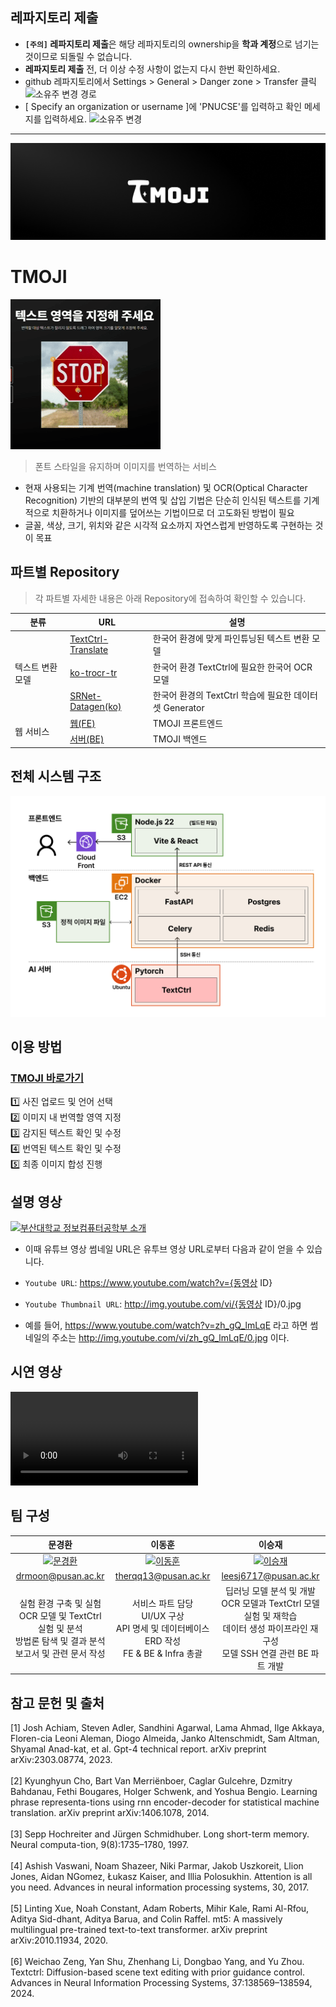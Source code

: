 ## 레파지토리 제출

- **`[주의]` 레파지토리 제출**은 해당 레파지토리의 ownership을 **학과 계정**으로 넘기는 것이므로 되돌릴 수 없습니다.
- **레파지토리 제출** 전, 더 이상 수정 사항이 없는지 다시 한번 확인하세요.
- github 레파지토리에서 Settings > General > Danger zone > Transfer 클릭
  <img src="https://github.com/user-attachments/assets/cb2361d4-e07e-4b5d-9116-aa80dddd8a8b" alt="소유주 변경 경로" width="500" />
- [ Specify an organization or username ]에 'PNUCSE'를 입력하고 확인 메세지를 입력하세요.
  <img src="https://github.com/user-attachments/assets/7c63955d-dcfe-4ac3-bdb6-7d2620575f3a" alt="소유주 변경" width="400" />

---

![메인 이미지](/img/banner.png)

# TMOJI

![간단한 시연 gif](/img/sample.gif)

> 폰트 스타일을 유지하며 이미지를 번역하는 서비스


- 현재 사용되는 기계 번역(machine translation) 및 OCR(Optical Character Recognition) 기반의 대부분의 번역 및 삽입 기법은 단순히 인식된 텍스트를 기계적으로 치환하거나 이미지를 덮어쓰는 기법이므로 더 고도화된 방법이 필요
- 글꼴, 색상, 크기, 위치와 같은 시각적 요소까지 자연스럽게 반영하도록 구현하는 것이 목표

## 파트별 Repository
> 각 파트별 자세한 내용은 아래 Repository에 접속하여 확인할 수 있습니다.

<table>
  <thead>
    <tr>
      <th>분류</th>
      <th>URL</th>
      <th>설명</th>
    </tr>
  </thead>
  <tbody>
    <tr>
      <td rowspan="3">텍스트 변환 모델</td>
      <td><a href='https://github.com/PNU-CSE-Graduation-TMOJI/TextCtrl-Translate'>TextCtrl-Translate</a></td>
      <td>한국어 환경에 맞게 파인튜닝된 텍스트 변환 모델</td>
    </tr>
    <tr>
      <td><a href='https://github.com/PNU-CSE-Graduation-TMOJI/ko_trocr_tr'>ko-trocr-tr</a></td>
      <td>한국어 환경 TextCtrl에 필요한 한국어 OCR 모델</td>
    </tr>
    <tr>
      <td><a href='https://github.com/PNU-CSE-Graduation-TMOJI/SRNet-Datagen_kr'>SRNet-Datagen(ko)</a></td>
      <td>한국어 환경의 TextCtrl 학습에 필요한 데이터셋 Generator</td>
    </tr>
    <tr>
      <td rowspan="2">웹 서비스</td>
      <td><a href='https://github.com/PNU-CSE-Graduation-TMOJI/tmoji-web'>웹(FE)</a></td>
      <td>TMOJI 프론트엔드</td>
    </tr>
    <tr>
      <td><a href='https://github.com/PNU-CSE-Graduation-TMOJI/tmoji-server'>서버(BE)</a></td>
      <td>TMOJI 백엔드</td>
    </tr>
  </tbody>
</table>

## 전체 시스템 구조

![system](/img/system.png)


## 이용 방법

### [TMOJI 바로가기](https://tmoji.org)

1️⃣ 사진 업로드 및 언어 선택 <br/>
2️⃣ 이미지 내 번역할 영역 지정 <br/>
3️⃣ 감지된 텍스트 확인 및 수정 <br/>
4️⃣ 번역된 텍스트 확인 및 수정 <br/>
5️⃣ 최종 이미지 합성 진행 <br/>


## 설명 영상

[![부산대학교 정보컴퓨터공학부 소개](http://img.youtube.com/vi/zh_gQ_lmLqE/0.jpg)](https://www.youtube.com/watch?v=zh_gQ_lmLqE)

- 이때 유튜브 영상 썸네일 URL은 유투브 영상 URL로부터 다음과 같이 얻을 수 있습니다.

- `Youtube URL`: https://www.youtube.com/watch?v={동영상 ID}
- `Youtube Thumbnail URL`: http://img.youtube.com/vi/{동영상 ID}/0.jpg
- 예를 들어, https://www.youtube.com/watch?v=zh_gQ_lmLqE 라고 하면 썸네일의 주소는 http://img.youtube.com/vi/zh_gQ_lmLqE/0.jpg 이다.


## 시연 영상

<video src="./img/sample.mp4"></video>

## 팀 구성

| 문경환 | 이동훈 | 이승재 |
|:-------:|:-------:|:-------:|
| <a href="https://github.com/drmoon-1st"><img width="100px" alt="문경환" src="https://avatars.githubusercontent.com/u/67881688?v=4" /></a> | <a href="https://github.com/bluelemon61"><img width="100px" alt="이동훈" src="https://avatars.githubusercontent.com/u/67902252?v=4" /></a> | <a href="https://github.com/Ea3214"><img width="100px" alt="이승재" src="https://avatars.githubusercontent.com/u/130594798?v=4" /></a> |
| drmoon@pusan.ac.kr | therqq13@pusan.ac.kr | leesj6717@pusan.ac.kr |
| 실험 환경 구축 및 실험 <br/> OCR 모델 및 TextCtrl 실험 및 분석 <br/> 방법론 탐색 및 결과 분석 <br/> 보고서 및 관련 문서 작성 | 서비스 파트 담당 <br/> UI/UX 구상 <br/> API 명세 및 데이터베이스 ERD 작성 <br/> FE & BE & Infra 총괄 | 딥러닝 모델 분석 및 개발 <br/> OCR 모델과 TextCtrl 모델 실험 및 재학습 <br/> 데이터 생성 파이프라인 재구성 <br/> 모델 SSH 연결 관련 BE 파트 개발 |

## 참고 문헌 및 출처

[1] Josh Achiam, Steven Adler, Sandhini Agarwal, Lama Ahmad, Ilge Akkaya, Floren-cia Leoni Aleman, Diogo Almeida, Janko Altenschmidt, Sam Altman, Shyamal Anad-kat, et al. Gpt-4 technical report. arXiv preprint arXiv:2303.08774, 2023. <br/> <br/>
[2] Kyunghyun Cho, Bart Van Merriënboer, Caglar Gulcehre, Dzmitry Bahdanau, Fethi Bougares, Holger Schwenk, and Yoshua Bengio. Learning phrase representa-tions using rnn encoder-decoder for statistical machine translation. arXiv preprint arXiv:1406.1078, 2014. <br/> <br/>
[3] Sepp Hochreiter and Jürgen Schmidhuber. Long short-term memory. Neural computa-tion, 9(8):1735–1780, 1997. <br/> <br/>
[4] Ashish Vaswani, Noam Shazeer, Niki Parmar, Jakob Uszkoreit, Llion Jones, Aidan NGomez, Łukasz Kaiser, and Illia Polosukhin. Attention is all you need. Advances in neural information processing systems, 30, 2017. <br/> <br/>
[5] Linting Xue, Noah Constant, Adam Roberts, Mihir Kale, Rami Al-Rfou, Aditya Sid-dhant, Aditya Barua, and Colin Raffel. mt5: A massively multilingual pre-trained text-to-text transformer. arXiv preprint arXiv:2010.11934, 2020. <br/> <br/>
[6] Weichao Zeng, Yan Shu, Zhenhang Li, Dongbao Yang, and Yu Zhou. Textctrl: Diffusion-based scene text editing with prior guidance control. Advances in Neural Information Processing Systems, 37:138569–138594, 2024. <br/> <br/>